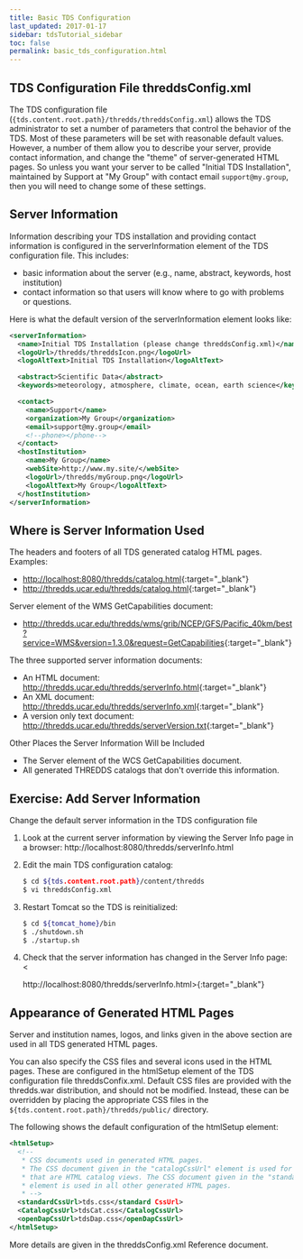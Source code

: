 ```yaml
---
title: Basic TDS Configuration
last_updated: 2017-01-17 
sidebar: tdsTutorial_sidebar
toc: false
permalink: basic_tds_configuration.html
---
```


## TDS Configuration File threddsConfig.xml

The TDS configuration file (`{tds.content.root.path}/thredds/threddsConfig.xml`) allows the TDS administrator to set a number of parameters that control the behavior of the TDS.
Most of these parameters will be set with reasonable default values.
However, a number of them allow you to describe your server, provide contact information, and change the "theme" of server-generated HTML pages.
So unless you want your server to be called "Initial TDS Installation", maintained by Support at "My Group" with contact email `support@my.group`, then you will need to change some of these settings.

## Server Information

Information describing your TDS installation and providing contact information is configured in the serverInformation element of the TDS configuration file. This includes:

 * basic information about the server (e.g., name, abstract, keywords, host institution)
 * contact information so that users will know where to go with problems or questions.

Here is what the default version of the serverInformation element looks like:

~~~xml
<serverInformation>
  <name>Initial TDS Installation (please change threddsConfig.xml)</name>
  <logoUrl>/thredds/threddsIcon.png</logoUrl>
  <logoAltText>Initial TDS Installation</logoAltText>

  <abstract>Scientific Data</abstract>
  <keywords>meteorology, atmosphere, climate, ocean, earth science</keywords>

  <contact>
    <name>Support</name>
    <organization>My Group</organization>
    <email>support@my.group</email>
    <!--phone></phone-->
  </contact>
  <hostInstitution>
    <name>My Group</name>
    <webSite>http://www.my.site/</webSite>
    <logoUrl>/thredds/myGroup.png</logoUrl>
    <logoAltText>My Group</logoAltText>
  </hostInstitution>
</serverInformation>
~~~

## Where is Server Information Used

The headers and footers of all TDS generated catalog HTML pages. Examples:

* <http://localhost:8080/thredds/catalog.html>{:target="_blank"}
* <http://thredds.ucar.edu/thredds/catalog.html>{:target="_blank"}

Server element of the WMS GetCapabilities document:
 * <http://thredds.ucar.edu/thredds/wms/grib/NCEP/GFS/Pacific_40km/best?service=WMS&version=1.3.0&request=GetCapabilities>{:target="_blank"}

The three supported server information documents:
 * An HTML document: <http://thredds.ucar.edu/thredds/serverInfo.html>{:target="_blank"}
 * An XML document: <http://thredds.ucar.edu/thredds/serverInfo.xml>{:target="_blank"}
 * A version only text document: <http://thredds.ucar.edu/thredds/serverVersion.txt>{:target="_blank"}

Other Places the Server Information Will be Included

 * The Server element of the WCS GetCapabilities document.
 * All generated THREDDS catalogs that don't override this information.

## Exercise: Add Server Information

Change the default server information in the TDS configuration file

1. Look at the current server information by viewing the Server Info page in a browser: http://localhost:8080/thredds/serverInfo.html

2. Edit the main TDS configuration catalog:

   ~~~bash
   $ cd ${tds.content.root.path}/content/thredds
   $ vi threddsConfig.xml
   ~~~

3. Restart Tomcat so the TDS is reinitialized:

   ~~~bash
   $ cd ${tomcat_home}/bin
   $ ./shutdown.sh
   $ ./startup.sh
   ~~~

4. Check that the server information has changed in the Server Info page: <

   http://localhost:8080/thredds/serverInfo.html>{:target="_blank"}

## Appearance of Generated HTML Pages

Server and institution names, logos, and links given in the above section are used in all TDS generated HTML pages.

You can also specify the CSS files and several icons used in the HTML pages.
These are configured in the htmlSetup element of the TDS configuration file threddsConfix.xml.
Default CSS files are provided with the thredds.war distribution, and should not be modified.
Instead, these can be overridden by placing the appropriate CSS files in the `${tds.content.root.path}/thredds/public/` directory.

The following shows the default configuration of the htmlSetup element:

~~~xml
<htmlSetup>
  <!--
   * CSS documents used in generated HTML pages.
   * The CSS document given in the "catalogCssUrl" element is used for all pages
   * that are HTML catalog views. The CSS document given in the "standardCssUrl"
   * element is used in all other generated HTML pages.
   * -->
  <standardCssUrl>tds.css</standard CssUrl>
  <CatalogCssUrl>tdsCat.css</CatalogCssUrl>
  <openDapCssUrl>tdsDap.css</openDapCssUrl>
</htmlSetup>
~~~

More details are given in the threddsConfig.xml Reference document.
